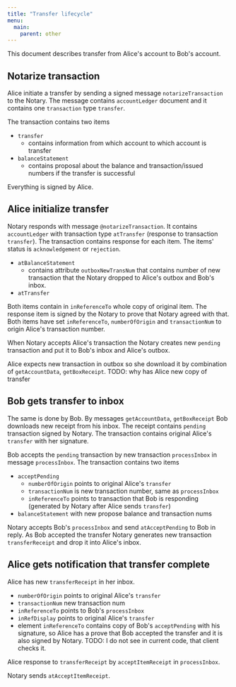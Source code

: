 ```yaml
---
title: "Transfer lifecycle"
menu:
  main:
    parent: other
---
```


This document describes transfer from Alice's account to Bob's account.

## Notarize transaction

Alice initiate a transfer by sending a signed message `notarizeTransaction` to
the Notary. The message contains `accountLedger` document and it contains one
`transaction` type `transfer`.

The transaction contains two items

* `transfer`
  * contains information from which account to which account is transfer
* `balanceStatement`
  * contains proposal about the balance and transaction/issued numbers if the
    transfer is successful

Everything is signed by Alice.

## Alice initialize transfer

Notary responds with message `@notarizeTransaction`. It contains
`accountLedger` with transaction type `atTransfer` (response to transaction
`transfer`). The transaction contains response for each item. The items' status
is `acknowledgement` or `rejection`.

* `atBalanceStatement`
  * contains attribute `outboxNewTransNum` that contains number of new
    transaction that the Notary dropped to Alice's outbox and Bob's inbox.
* `atTransfer`

Both items contain in `inReferenceTo` whole copy of original item. The response
item is signed by the Notary to prove that Notary agreed with that. Both items
have set `inReferenceTo`, `numberOfOrigin` and `transactionNum` to origin
Alice's transaction number.

When Notary accepts Alice's transaction the Notary creates new `pending`
transaction and put it to Bob's inbox and Alice's outbox.

Alice expects new transaction in outbox so she download it by combination of
`getAccountData`, `getBoxReceipt`. TODO: why has Alice new copy of transfer

## Bob gets transfer to inbox

The same is done by Bob. By messages `getAccountData`, `getBoxReceipt` Bob
downloads new receipt from his inbox. The receipt contains `pending`
transaction signed by Notary. The transaction contains original Alice's
`transfer` with her signature.

Bob accepts the `pending` transaction by new transaction `processInbox` in
message `processInbox`. The transaction contains two items

* `acceptPending`
  * `numberOfOrigin` points to original Alice's `transfer`
  * `transactionNum` is new transaction number, same as `processInbox`
  * `inReferenceTo` points to transaction that Bob is responding (generated by
    Notary after Alice sends `transfer`)
* `balanceStatement` with new propose balance and transaction nums

Notary accepts Bob's `processInbox` and send `atAcceptPending` to Bob in reply.
As Bob accepted the transfer Notary generates new transaction `transferReceipt`
and drop it into Alice's inbox.

## Alice gets notification that transfer complete

Alice has new `transferReceipt` in her inbox.

* `numberOfOrigin` points to original Alice's `transfer`
* `transactionNum` new transaction num
* `inReferenceTo` points to Bob's `processInbox`
* `inRefDisplay` points to original Alice's `transfer`
* element `inReferenceTo` contains copy of Bob's `acceptPending` with his
  signature, so Alice has a prove that Bob accepted the transfer and it is also
  signed by Notary.
  TODO: I do not see in current code, that client checks it.

Alice response to `transferReceipt` by `acceptItemReceipt` in `processInbox`.

Notary sends `atAcceptItemReceipt`.
